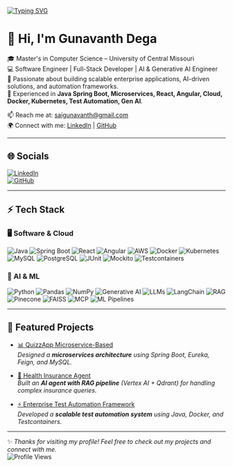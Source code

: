 [![Typing SVG](https://readme-typing-svg.herokuapp.com?font=Fira+Code&pause=1000&color=00F700&width=850&lines=Software+Engineer+%7C+Full-Stack+Developer+%7C+AI+%26+Generative+AI+Engineer)](https://git.io/typing-svg)

# 👋 Hi, I'm Gunavanth Dega  

🎓 Master's in Computer Science – University of Central Missouri  
💻 Software Engineer | Full-Stack Developer | AI & Generative AI Engineer  
🚀 Passionate about building scalable enterprise applications, AI-driven solutions, and automation frameworks.  
🔧 Experienced in **Java Spring Boot, Microservices, React, Angular, Cloud, Docker, Kubernetes, Test Automation, Gen AI**.  

📫 Reach me at: [saigunavanth@gmail.com](mailto:saigunavanth@gmail.com)  
🌍 Connect with me: [LinkedIn](https://www.linkedin.com/in/gunavanth-dega/) | [GitHub](https://github.com/GunavanthReddy)  

---

## 🌐 Socials  
[![LinkedIn](https://img.shields.io/badge/LinkedIn-blue?style=for-the-badge&logo=linkedin)](https://www.linkedin.com/in/gunavanth-dega/)  
[![GitHub](https://img.shields.io/badge/GitHub-black?style=for-the-badge&logo=github)](https://github.com/GunavanthReddy)  

---

## ⚡ Tech Stack  

### 🖥️ Software & Cloud  
![Java](https://img.shields.io/badge/Java-ED8B00?style=for-the-badge&logo=java) ![Spring Boot](https://img.shields.io/badge/Spring%20Boot-6DB33F?style=for-the-badge&logo=springboot) ![React](https://img.shields.io/badge/React-20232A?style=for-the-badge&logo=react) ![Angular](https://img.shields.io/badge/Angular-DD0031?style=for-the-badge&logo=angular) ![AWS](https://img.shields.io/badge/AWS-FF9900?style=for-the-badge&logo=amazonaws) ![Docker](https://img.shields.io/badge/Docker-2496ED?style=for-the-badge&logo=docker) ![Kubernetes](https://img.shields.io/badge/Kubernetes-326CE5?style=for-the-badge&logo=kubernetes) ![MySQL](https://img.shields.io/badge/MySQL-4479A1?style=for-the-badge&logo=mysql) ![PostgreSQL](https://img.shields.io/badge/PostgreSQL-316192?style=for-the-badge&logo=postgresql) ![JUnit](https://img.shields.io/badge/JUnit-25A162?style=for-the-badge&logo=junit5) ![Mockito](https://img.shields.io/badge/Mockito-4A4A55?style=for-the-badge) ![Testcontainers](https://img.shields.io/badge/Testcontainers-2C2D72?style=for-the-badge&logo=testcontainers)  

### 🤖 AI & ML  
![Python](https://img.shields.io/badge/Python-3776AB?style=for-the-badge&logo=python) ![Pandas](https://img.shields.io/badge/Pandas-150458?style=for-the-badge&logo=pandas) ![NumPy](https://img.shields.io/badge/Numpy-013243?style=for-the-badge&logo=numpy) ![Generative AI](https://img.shields.io/badge/Generative%20AI-FF6F00?style=for-the-badge&logo=ai) ![LLMs](https://img.shields.io/badge/LLMs-8A2BE2?style=for-the-badge&logo=openai) ![LangChain](https://img.shields.io/badge/LangChain-2CA5E0?style=for-the-badge&logo=chainlink) ![RAG](https://img.shields.io/badge/RAG-Pipeline-blueviolet?style=for-the-badge) ![Pinecone](https://img.shields.io/badge/Pinecone-008080?style=for-the-badge&logo=pinecone) ![FAISS](https://img.shields.io/badge/FAISS-4682B4?style=for-the-badge) ![MCP](https://img.shields.io/badge/MCP-000000?style=for-the-badge) ![ML Pipelines](https://img.shields.)

---

## 🚀 Featured Projects  

- [📊 QuizzApp Microservice-Based](https://github.com/GunavanthReddy/QuizzApp_Microservice-Based)  
   *Designed a **microservices architecture** using Spring Boot, Eureka, Feign, and MySQL.*  

- [🤖 Health Insurance Agent](https://github.com/GunavanthReddy/Health-Insurance-Agent)  
   *Built an **AI agent with RAG pipeline** (Vertex AI + Qdrant) for handling complex insurance queries.*  

- [⚡ Enterprise Test Automation Framework](https://github.com/GunavanthReddy/Test-Automation-Framework)  
   *Developed a **scalable test automation system** using Java, Docker, and Testcontainers.* 

---

✨ *Thanks for visiting my profile! Feel free to check out my projects and connect with me.*  
![Profile Views](https://komarev.com/ghpvc/?username=GunavanthReddy&color=blue)

